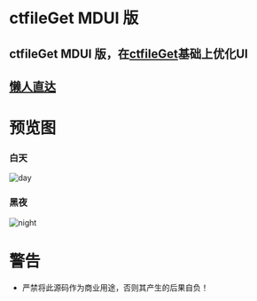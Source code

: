 # ctfileGet MDUI 版

## ctfileGet MDUI 版，在[ctfileGet](https://github.com/qinlili23333/ctfileGet)基础上优化UI

## [懒人直达](https://xiaoji235.github.io/other/ctwp/index.html)


# 预览图
### 白天
![day](https://raw.githubusercontent.com/xiaoji235/ctfileGet-for-MDUI/master/day.jpg)
### 黑夜
![night](https://raw.githubusercontent.com/xiaoji235/ctfileGet-for-MDUI/master/night.jpg)

# 警告
- 严禁将此源码作为商业用途，否则其产生的后果自负！
